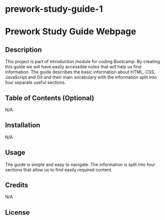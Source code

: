 # prework-study-guide-1
# Prework Study Guide Webpage

## Description

This project is part of introduction module for coding Bootcamp. By creating this guide we will have easily accessible notes that will help us find information.
The guide describes the basic information about HTML, CSS, JavaScript and Git and their main vocabulary with the information split into four separate useful sections. 

## Table of Contents (Optional)

N/A
## Installation

N/A

## Usage

The guide is simple and easy to navigate. The information is split into four sections that allow us to find easily required content.


## Credits

N/A

## License

